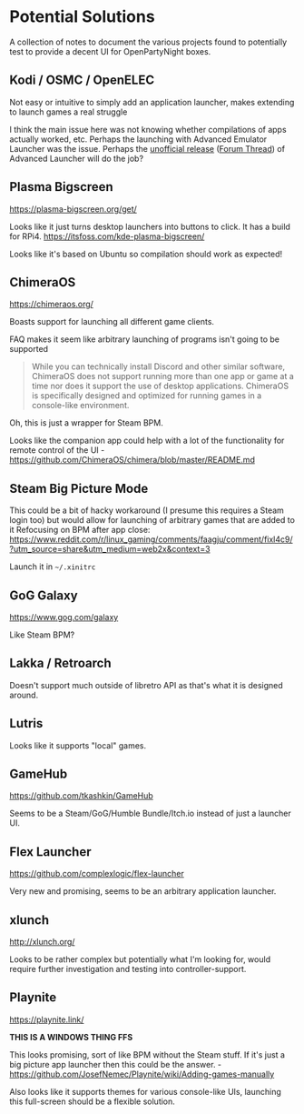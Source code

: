 # Potential Solutions

A collection of notes to document the various projects found to potentially test to provide a decent UI for OpenPartyNight boxes.

## Kodi / OSMC / OpenELEC

Not easy or intuitive to simply add an application launcher, makes extending to launch games a real struggle

I think the main issue here was not knowing whether compilations of apps actually worked, etc. Perhaps the launching with Advanced Emulator Launcher was the issue. Perhaps the [unofficial release](https://github.com/SpiralCut/plugin.program.advanced.launcher) ([Forum Thread](https://forum.kodi.tv/showthread.php?tid=85724&pid=2668762#pid2668762)) of Advanced Launcher will do the job?

## Plasma Bigscreen

https://plasma-bigscreen.org/get/

Looks like it just turns desktop launchers into buttons to click. It has a build for RPi4.
https://itsfoss.com/kde-plasma-bigscreen/

Looks like it's based on Ubuntu so compilation should work as expected! 

## ChimeraOS

https://chimeraos.org/

Boasts support for launching all different game clients.

FAQ makes it seem like arbitrary launching of programs isn't going to be supported
> While you can technically install Discord and other similar software, ChimeraOS does not support running more than one app or game at a time nor does it support the use of desktop applications. ChimeraOS is specifically designed and optimized for running games in a console-like environment. 

Oh, this is just a wrapper for Steam BPM.

Looks like the companion app could help with a lot of the functionality for remote control of the UI - https://github.com/ChimeraOS/chimera/blob/master/README.md

## Steam Big Picture Mode

This could be a bit of hacky workaround (I presume this requires a Steam login too) but would allow for launching of arbitrary games that are added to it
Refocusing on BPM after app close: https://www.reddit.com/r/linux_gaming/comments/faagju/comment/fixl4c9/?utm_source=share&utm_medium=web2x&context=3

Launch it in `~/.xinitrc`

## GoG Galaxy

https://www.gog.com/galaxy

Like Steam BPM?


## Lakka / Retroarch

Doesn't support much outside of libretro API as that's what it is designed around. 

## Lutris

Looks like it supports "local" games. 

## GameHub

https://github.com/tkashkin/GameHub

Seems to be a Steam/GoG/Humble Bundle/Itch.io instead of just a launcher UI.

## Flex Launcher

https://github.com/complexlogic/flex-launcher

Very new and promising, seems to be an arbitrary application launcher. 

## xlunch

http://xlunch.org/

Looks to be rather complex but potentially what I'm looking for, would require further investigation and testing into controller-support.

## Playnite

https://playnite.link/

**THIS IS A WINDOWS THING FFS**

This looks promising, sort of like BPM without the Steam stuff. If it's just a big picture app launcher then this could be the answer. - https://github.com/JosefNemec/Playnite/wiki/Adding-games-manually

Also looks like it supports themes for various console-like UIs, launching this full-screen should be a flexible solution.




